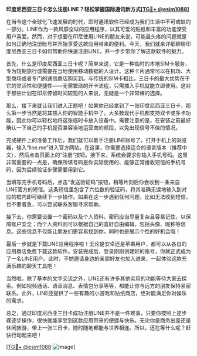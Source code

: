 **印度尼西亚三日卡怎么注册LINE？轻松掌握国际通讯新方式[[TG💪+ @esim1088](https://t.me/s/esim1088)]**

在当今这个全球化飞速发展的时代，即时通讯软件已经成为我们生活中不可或缺的一部分。LINE作为一款风靡全球的应用程序，以其可爱的贴纸和丰富的功能深受用户喜爱。然而，对于想要在印尼使用LINE的朋友来说，可能最头疼的问题就是如何正确地注册账号并开始享受这款应用带来的便利。今天，我们就来详细聊聊印度尼西亚三日卡如何帮助你快速注册LINE，并一步步带你了解这款软件的魅力。

首先，什么是印度尼西亚三日卡呢？简单来说，它是一种临时的本地SIM卡服务，专为短期旅行或需要在当地使用移动数据的人设计。这种卡片通常可以在机场、大型商场或者专门的通信商店购买到。与传统的SIM卡相比，三日卡的最大优势在于它的灵活性和便捷性——无需繁琐的开卡流程，只需插入手机就能立即使用。这对于那些计划在印尼停留时间较短的人来说，无疑是一个非常棒的选择。

那么，接下来就让我们进入正题吧！如果你已经拿到了一张印度尼西亚三日卡，那么第一步当然是将其插入你的智能手机中了。大多数现代手机都支持双卡或多卡功能，因此你可以轻松地将这张临时卡放入设备中。需要注意的是，在安装之前最好确认一下自己的手机是否兼容当地运营商的频段，以免出现信号不佳的情况。

完成硬件上的准备工作后，我们就可以着手注册LINE账号了。打开手机上的浏览器，输入“line.me”进入官方网站。在这里，你需要选择适合的语言版本（推荐中文），然后点击页面上的“注册”按钮。接下来，系统会要求你输入手机号码。这里非常重要的一点是，确保所填号码是你实际使用的、能够正常接收短信的手机号码，因为后续验证步骤需要用到它。

当填写完手机号码后，点击“发送验证码”按钮，稍等片刻后你会收到一条来自LINE官方的短信。这条短信里包含了六位数的验证码，将其准确无误地输入到对应的框内即可继续下一步操作。如果在这一步遇到任何问题，比如无法收到短信，也不要着急，可以尝试联系客服寻求帮助。

接下去，你需要设置一个密码以及个人资料。密码应当尽量复杂且容易记住，以保障账户安全；而个人资料则可以根据自己的喜好自由编辑，包括头像、昵称等信息。这些信息不仅能让朋友们更容易找到你，同时也是展示个性的好机会哦！

最后一步就是下载LINE应用程序啦！无论是安卓还是苹果用户，都可以从各自的应用商店免费下载这款软件。安装完成后，登录刚刚创建好的账号，你就正式成为了一名LINE用户。此时，不妨邀请身边的亲朋好友也加入进来，一起体验这款充满乐趣的聊天工具吧！

当然啦，除了基本的文字交流之外，LINE还有许多其他实用的功能等待大家去探索。例如视频通话、语音消息、表情包分享等等，都能让你与远方的朋友保持紧密联系。此外，LINE还提供了一些有趣的小游戏和贴纸商店，绝对能满足你对娱乐的需求。

总之，通过印度尼西亚三日卡成功注册LINE并不是一件难事，只要你按照上述步骤逐步操作，很快就能享受到这款应用带来的便捷与快乐。无论你是商务出差还是休闲旅游，带上一张三日卡，随时随地都能与世界相连。所以，还在等什么呢？赶快行动起来吧！

[[TG💪+ @esim1088](https://t.me/s/esim1088) ![Image](https://i.postimg.cc/4NQfJmqS/Snipaste-2025-05-13-00-14-12.png)]